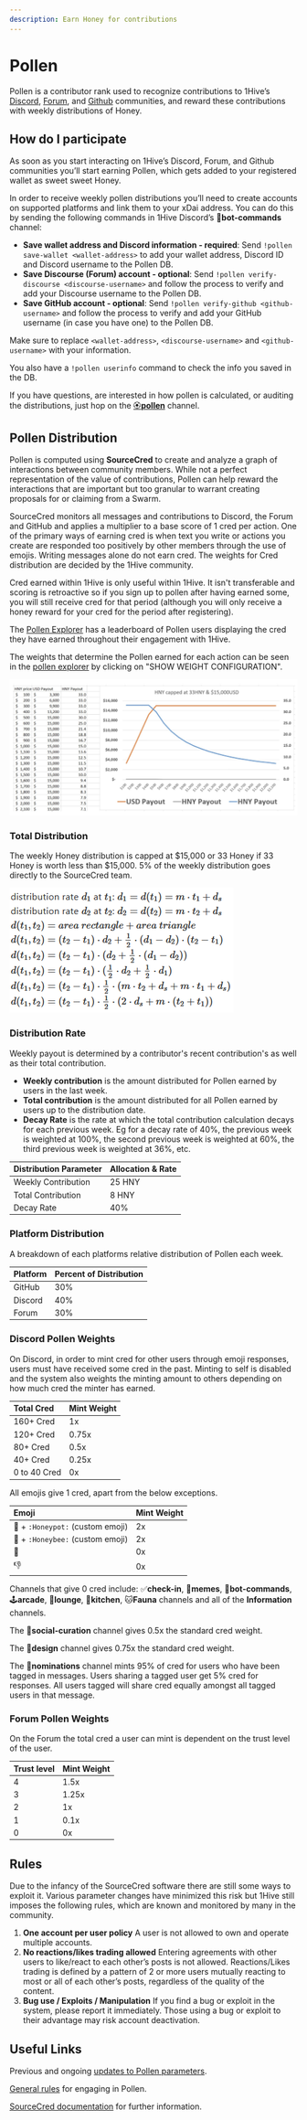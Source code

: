 ```yaml
---
description: Earn Honey for contributions
---
```


# Pollen

Pollen is a contributor rank used to recognize contributions to 1Hive’s [Discord](https://discord.com/invite/P4rRDUKTAU), [Forum](https://forum.1hive.org/), and [Github](https://github.com/1Hive) communities, and reward these contributions with weekly distributions of Honey.

## How do I participate

As soon as you start interacting on 1Hive’s Discord, Forum, and Github communities you’ll start earning Pollen, which gets added to your registered wallet as sweet sweet Honey.

In order to receive weekly pollen distributions you’ll need to create accounts on supported platforms and link them to your xDai address. You can do this by sending the following commands in 1Hive Discord’s 🤖**bot-commands** channel:

* **Save wallet address and Discord information - required**: Send `!pollen save-wallet <wallet-address>` to add your wallet address, Discord ID and Discord username to the Pollen DB.
* **Save Discourse \(Forum\) account - optional**: Send `!pollen verify-discourse <discourse-username>` and follow the process to verify and add your Discourse username to the Pollen DB.
* **Save GitHub account - optional**: Send `!pollen verify-github <github-username>` and follow the process to verify and add your GitHub username \(in case you have one\) to the Pollen DB.

Make sure to replace `<wallet-address>`, `<discourse-username>` and `<github-username>` with your information.

You also have a `!pollen userinfo` command to check the info you saved in the DB.

If you have questions, are interested in how pollen is calculated, or auditing the distributions, just hop on the [🏵**pollen**](https://discord.com/invite/y8fPNcNdAa) channel.

## Pollen Distribution

Pollen is computed using **SourceCred** to create and analyze a graph of interactions between community members. While not a perfect representation of the value of contributions, Pollen can help reward the interactions that are important but too granular to warrant creating proposals for or claiming from a Swarm.

SourceCred monitors all messages and contributions to Discord, the Forum and GitHub and applies a multiplier to a base score of 1 cred per action. One of the primary ways of earning cred is when text you write or actions you create are responded too positively by other members through the use of emojis. Writing messages alone do not earn cred. The weights for Cred distribution are decided by the 1Hive community.

Cred earned within 1Hive is only useful within 1Hive. It isn't transferable and scoring is retroactive so if you sign up to pollen after having earned some, you will still receive cred for that period \(although you will only receive a honey reward for your cred for the period after registering\).

The [Pollen Explorer](https://1hive.github.io/pollen/#/explorer) has a leaderboard of Pollen users displaying the cred they have earned throughout their engagement with 1Hive.

The weights that determine the Pollen earned for each action can be seen in the [pollen explorer](https://1hive.github.io/pollen/#/explorer%20) by clicking on "SHOW WEIGHT CONFIGURATION".

![](../.gitbook/assets/image%20%288%29.png)

### Total Distribution

The weekly Honey distribution is capped at $15,000 or 33 Honey if 33 Honey is worth less than $15,000. 5% of the weekly distribution goes directly to the SourceCred team.

![Figure 1. Weekly distribution in Honey based on USD value](../.gitbook/assets/image%20%2814%29.png)

### Distribution Rate

Weekly payout is determined by a contributor's recent contribution's as well as their total contribution.

* **Weekly contribution** is the amount distributed for Pollen earned by users in the last week.
* **Total contribution** is the amount distributed for all Pollen earned by users up to the distribution date.
* **Decay Rate** is the rate at which the total contribution calculation decays for each previous week. Eg for a decay rate of 40%, the previous week is weighted at 100%, the second previous week is weighted at 60%, the third previous week is weighted at 36%, etc.

| Distribution Parameter | Allocation & Rate |
| :--- | :--- |
| Weekly Contribution | 25 HNY |
| Total Contribution | 8 HNY |
| Decay Rate | 40% |

### Platform Distribution

A breakdown of each platforms relative distribution of Pollen each week.

| Platform | Percent of Distribution |
| :--- | :--- |
| GitHub | 30% |
| Discord | 40% |
| Forum | 30% |

### Discord Pollen Weights

On Discord, in order to mint cred for other users through emoji responses, users must have received some cred in the past. Minting to self is disabled and the system also weights the minting amount to others depending on how much cred the minter has earned.

| Total Cred | Mint Weight |
| :--- | :--- |
| 160+ Cred | 1x |
| 120+ Cred | 0.75x |
| 80+ Cred | 0.5x |
| 40+ Cred | 0.25x |
| 0 to 40 Cred | 0x |

All emojis give 1 cred, apart from the below exceptions.

| Emoji | Mint Weight |
| :--- | :--- |
| 🍯 + `:Honeypot:` \(custom emoji\) | 2x |
| 🐝 + `:Honeybee:` \(custom emoji\) | 2x |
| 💩 | 0x |
| 👎 | 0x |

Channels that give 0 cred include: ✅**check-in**, 🐸**memes**, 🤖**bot-commands**, 🕹**arcade**, 🦩**lounge**, 🍱**kitchen**, 🐱**Fauna** channels and all of the **Information** channels.

The 🐝**social-curation** channel gives 0.5x the standard cred weight.

The :rainbow:**design** channel gives 0.75x the standard cred weight.

The 🍄**nominations** channel mints 95% of cred for users who have been tagged in messages. Users sharing a tagged user get 5% cred for responses. All users tagged will share cred equally amongst all tagged users in that message.

### Forum Pollen Weights

On the Forum the total cred a user can mint is dependent on the trust level of the user.

| Trust level | Mint Weight |
| :--- | :--- |
| 4 | 1.5x |
| 3 | 1.25x |
| 2 | 1x |
| 1 | 0.1x |
| 0 | 0x |

## Rules

Due to the infancy of the SourceCred software there are still some ways to exploit it. Various parameter changes have minimized this risk but 1Hive still imposes the following rules, which are known and monitored by many in the community.

1. **One account per user policy** A user is not allowed to own and operate multiple accounts.
2. **No reactions/likes trading allowed** Entering agreements with other users to like/react to each other’s posts is not allowed. Reactions/Likes trading is defined by a pattern of 2 or more users mutually reacting to most or all of each other’s posts, regardless of the quality of the content.
3. **Bug use / Exploits / Manipulation** If you find a bug or exploit in the system, please report it immediately. Those using a bug or exploit to their advantage may risk account deactivation.

## Useful Links

Previous and ongoing [updates to Pollen parameters](https://forum.1hive.org/t/updates-to-sourcecred/726).

[General rules](https://forum.1hive.org/t/pollen-rules-and-a-reporting-system/1155) for engaging in Pollen.

[SourceCred documentation](https://sourcecred.io/docs/) for further information.

